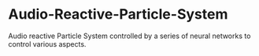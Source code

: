 # Audio-Reactive-Particle-System
 Audio reactive Particle System controlled by a series of neural networks to control various aspects.
